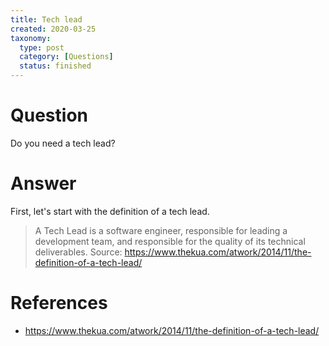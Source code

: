 ```yaml
---
title: Tech lead
created: 2020-03-25
taxonomy:
  type: post
  category: [Questions]
  status: finished
---
```


# Question
Do you need a tech lead?

# Answer
First, let's start with the definition of a tech lead.

> A Tech Lead is a software engineer, responsible for leading a development team, and responsible for the quality of its technical deliverables.
Source: https://www.thekua.com/atwork/2014/11/the-definition-of-a-tech-lead/

# References
* https://www.thekua.com/atwork/2014/11/the-definition-of-a-tech-lead/
